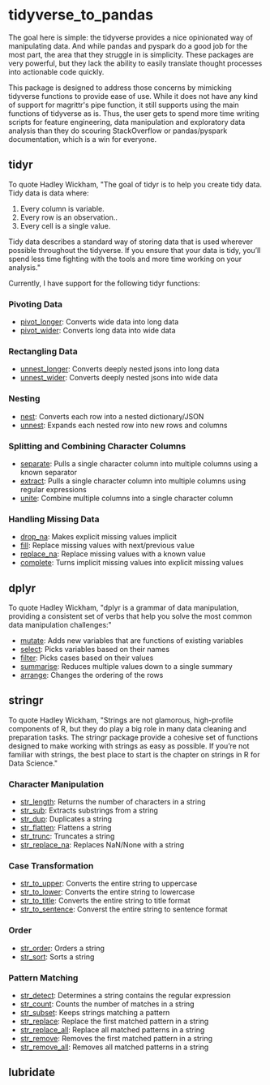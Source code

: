 # tidyverse_to_pandas
The goal here is simple: the tidyverse provides a nice opinionated way of manipulating data. And while pandas and pyspark do a good 
job for the most part, the area that they struggle in is simplicity. These packages are very powerful, but they lack the ability
to easily translate thought processes into actionable code quickly.

This package is designed to address those concerns by mimicking tidyverse functions to provide ease of use. While it does
not have any kind of support for magrittr's pipe function, it still supports using the main functions of tidyverse as is.
Thus, the user gets to spend more time writing scripts for feature engineering, data manipulation and exploratory data analysis
than they do scouring StackOverflow or pandas/pyspark documentation, which is a win for everyone.

## tidyr
To quote Hadley Wickham, "The goal of tidyr is to help you create tidy data. Tidy data is data where:

1. Every column is variable.
2. Every row is an observation..
3. Every cell is a single value.

Tidy data describes a standard way of storing data that is used wherever possible throughout the tidyverse. If you ensure that your data is tidy, you’ll spend less time fighting with the tools and more time working on your analysis."

Currently, I have support for the following tidyr functions:

### Pivoting Data
* [pivot_longer](https://tidyr.tidyverse.org/reference/pivot_longer.html): Converts wide data into long data
* [pivot_wider](https://tidyr.tidyverse.org/reference/pivot_wider.html): Converts long data into wide data

### Rectangling Data
* [unnest_longer](https://tidyr.tidyverse.org/reference/hoist.html): Converts deeply nested jsons into long data
* [unnest_wider](https://tidyr.tidyverse.org/reference/hoist.html): Converts deeply nested jsons into wide data

### Nesting
* [nest](https://tidyr.tidyverse.org/reference/nest.html): Converts each row into a nested dictionary/JSON
* [unnest](https://tidyr.tidyverse.org/reference/nest.html): Expands each nested row into new rows and columns

### Splitting and Combining Character Columns
* [separate](https://tidyr.tidyverse.org/reference/separate.html): Pulls a single character column into multiple columns using a known separator
* [extract](https://tidyr.tidyverse.org/reference/extract.html): Pulls a single character column into multiple columns using regular expressions
* [unite](https://tidyr.tidyverse.org/reference/unite.html): Combine multiple columns into a single character column

### Handling Missing Data
* [drop_na](https://tidyr.tidyverse.org/reference/drop_na.html): Makes explicit missing values implicit
* [fill](https://tidyr.tidyverse.org/reference/fill.html): Replace missing values with next/previous value
* [replace_na](https://tidyr.tidyverse.org/reference/replace_na.html): Replace missing values with a known value
* [complete](https://tidyr.tidyverse.org/reference/complete.html): Turns implicit missing values into explicit missing values

## dplyr
To quote Hadley Wickham, "dplyr is a grammar of data manipulation, providing a consistent set of verbs that help you solve the most common data manipulation challenges:"
* [mutate](https://dplyr.tidyverse.org/reference/mutate.html): Adds new variables that are functions of existing variables
* [select](https://dplyr.tidyverse.org/reference/select.html): Picks variables based on their names
* [filter](https://dplyr.tidyverse.org/reference/filter.html): Picks cases based on their values
* [summarise](https://dplyr.tidyverse.org/reference/summarise.html): Reduces multiple values down to a single summary
* [arrange](https://dplyr.tidyverse.org/reference/arrange.html): Changes the ordering of the rows

## stringr
To quote Hadley Wickham, "Strings are not glamorous, high-profile components of R, but they do play a big role in many data cleaning and preparation tasks. 
The stringr package provide a cohesive set of functions designed to make working with strings as easy as possible. If you’re not familiar with strings, 
the best place to start is the chapter on strings in R for Data Science."

### Character Manipulation
* [str_length](https://stringr.tidyverse.org/reference/str_length.html): Returns the number of characters in a string
* [str_sub](https://stringr.tidyverse.org/reference/str_sub.html): Extracts substrings from a string
* [str_dup](https://stringr.tidyverse.org/reference/str_dup.html): Duplicates a string
* [str_flatten](https://stringr.tidyverse.org/reference/str_flatten.html): Flattens a string
* [str_trunc](https://stringr.tidyverse.org/reference/str_trunc.html): Truncates a string
* [str_replace_na](https://stringr.tidyverse.org/reference/str_replace_na.html): Replaces NaN/None with a string

### Case Transformation
* [str_to_upper](https://stringr.tidyverse.org/reference/case.html): Converts the entire string to uppercase
* [str_to_lower](https://stringr.tidyverse.org/reference/case.html): Converts the entire string to lowercase
* [str_to_title](https://stringr.tidyverse.org/reference/case.html): Converts the entire string to title format
* [str_to_sentence](https://stringr.tidyverse.org/reference/case.html): Converst the entire string to sentence format

### Order
* [str_order](https://stringr.tidyverse.org/reference/str_order.html): Orders a string
* [str_sort](https://stringr.tidyverse.org/reference/str_order.html): Sorts a string

### Pattern Matching
* [str_detect](https://stringr.tidyverse.org/reference/str_detect.html): Determines a string contains the regular expression
* [str_count](https://stringr.tidyverse.org/reference/str_count.html): Counts the number of matches in a string
* [str_subset](https://stringr.tidyverse.org/reference/str_subset.html): Keeps strings matching a pattern
* [str_replace](https://stringr.tidyverse.org/reference/str_replace.html): Replace the first matched pattern in a string
* [str_replace_all](https://stringr.tidyverse.org/reference/str_replace.html): Replace all matched patterns in a string
* [str_remove](https://stringr.tidyverse.org/reference/str_remove.html): Removes the first matched pattern in a string
* [str_remove_all](https://stringr.tidyverse.org/reference/str_remove.html): Removes all matched patterns in a string


## lubridate